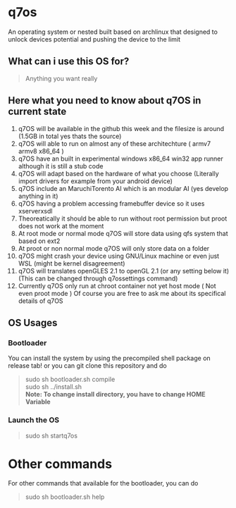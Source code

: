 # q7os
An operating system or nested built based on archlinux that designed to unlock devices potential and pushing the device to the limit
## What can i use this OS for?
> Anything you want really

## Here what you need to know about q7OS in current state
1. q7OS will be available in the github this week and the filesize is around (1.5GB in total yes thats the source)
2. q7OS will able to run on almost any of these architechture ( armv7 armv8 x86_64 )
3. q7OS have an built in experimental windows x86_64 win32 app runner although it is still a stub code
4. q7OS will adapt based on the hardware of what you choose (Literally import drivers for example from your android device)
5. q7OS include an MaruchiTorento AI which is an modular AI (yes develop anything in it)
6.  q7OS having a problem accessing framebuffer device so it uses xserverxsdl 
7. Theoreatically it should be able to run without root permission but proot does not work at the moment 
8. At root mode or normal mode q7OS will store data using qfs system that based on ext2
9. At proot or non normal mode q7OS will only store data on a folder
10. q7OS might crash your device using GNU/Linux machine or even just WSL (might be kernel disagreement)
11. q7OS will translates openGLES 2.1 to openGL 2.1 (or any setting below it) (This can be changed through q7ossettings command)
12. Currently q7OS only run at chroot container not yet host mode ( Not even proot mode )
Of course you are free to ask me about its specifical details of q7OS

## OS Usages
### Bootloader
You can install the system by using the precompiled shell package on release tab! or you can git clone this repository and do
> sudo sh bootloader.sh compile <br /> 
> sudo sh ../install.sh <br /> 
**Note: To change install directory, you have to change HOME Variable**
### Launch the OS
> sudo sh startq7os
# Other commands
For other commands that available for the bootloader, you can do 
> sudo sh bootloader.sh help


